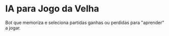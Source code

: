 # IA para Jogo da Velha
 Bot que memoriza e seleciona partidas ganhas ou perdidas para "aprender" a jogar.
